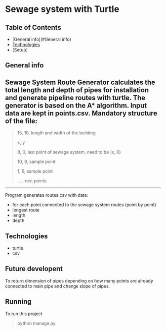 # Sewage system with Turtle

## Table of Contents
* [General info](#General info)
* [Technologies](#technologies)
* [Setup]

## General info

Sewage System Route Generator calculates the total length and depth 
of pipes for installation and generate pipeline routes with turtle. 
The generator is based on the A* algorithm.
Input data are kept in points.csv. Mandatory structure of the file: 
---
>15, 10,  length and width of the building
>
>x, y
>
>8, 0, last point of sewage system, need to be (x, 0)
>
>10, 9, sample point
>
>1, 5, sample point
>
> ... , rest points
---

Program generates routes.csv with data:
* for each point connected to the sewage system routes (point by point)
* longest route
* length
* depth


## Technologies
* turtle
* csv

## Future developent
To return dimension of pipes depending on how many points are already 
connected to main pipe and change slope of pipes.

## Running
To run this project 
>python manage.py 


